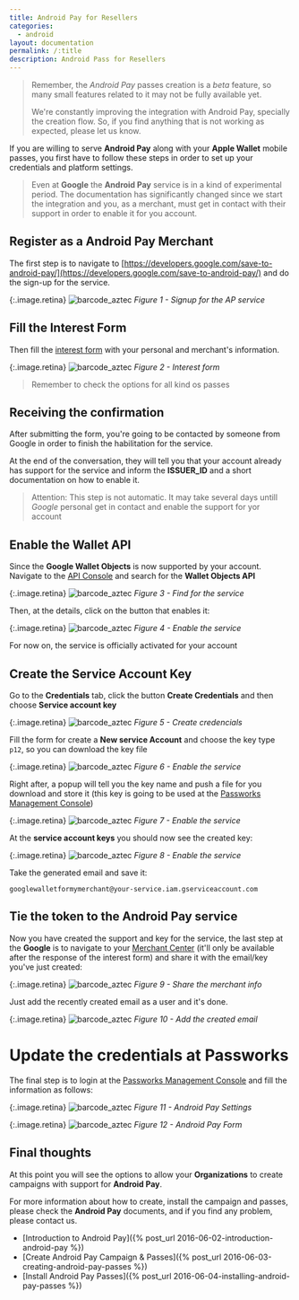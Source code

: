 ```yaml
---
title: Android Pay for Resellers
categories:
  - android
layout: documentation
permalink: /:title
description: Android Pass for Resellers
---
```


> Remember, the *Android Pay* passes creation is a *beta* feature, so many small features related
> to it may not be fully available yet.
>
> We're constantly improving the integration with Android Pay, specially the creation flow.
> So, if you find anything that is not working as expected, please let us know.

If you are willing to serve **Android Pay** along with your **Apple Wallet** mobile passes,
you first have to follow these steps in order to set up your credentials and platform settings.

> Even at **Google** the **Android Pay** service is in a kind of experimental period.
> The documentation has significantly changed since we start the integration and you, as a merchant,
> must get in contact with their support in order to enable it for you account.


## Register as a Android Pay Merchant

The first step is to navigate to
[https://developers.google.com/save-to-android-pay/](https://developers.google.com/save-to-android-pay/)
and do the sign-up for the service.

{:.image.retina}
![barcode_aztec](/assets/images/ap-signup.png)
*Figure 1 - Signup for the AP service*


## Fill the Interest Form

Then fill the [interest form](https://support.google.com/androidpay/merchant/contact/interest?rd=1)
with your personal and merchant's information.

{:.image.retina}
![barcode_aztec](/assets/images/ap-interestform.png)
*Figure 2 - Interest form*

> Remember to check the options for all kind os passes

## Receiving the confirmation

After submitting the form, you're going to be contacted by someone from Google in order to finish
the habilitation for the service.

At the end of the conversation, they will tell you that your account already has support for
the service and inform the __ISSUER_ID__ and a short documentation on how to enable it.

> Attention: This step is not automatic. It may take several days untill *Google* personal
> get in contact and enable the support for yor account


## Enable the Wallet API

Since the **Google Wallet Objects** is now supported by your account. Navigate to the
[API Console](https://console.developers.google.com/apis/library) and search for the __Wallet Objects API__

{:.image.retina}
![barcode_aztec](/assets/images/ap-enable1.png)
*Figure 3 - Find for the service*

Then, at the details, click on the button that enables it:

{:.image.retina}
![barcode_aztec](/assets/images/ap-enable2.png)
*Figure 4 - Enable the service*

For now on, the service is officially activated for your account

## Create the Service Account Key

Go to the __Credentials__ tab, click the button **Create Credentials** and then choose
__Service account key__

{:.image.retina}
![barcode_aztec](/assets/images/ap-create-servcred.png)
*Figure 5 - Create credencials*

Fill the form for create a **New service Account** and choose the key type `p12`, so you can download
the key file

{:.image.retina}
![barcode_aztec](/assets/images/ap-create-servcred2.png)
*Figure 6 - Enable the service*

Right after, a popup will tell you the key name and push a file for you download and store it
(this key is going to be used at the [Passworks Management Console](http://manage.passworks.io/))

{:.image.retina}
![barcode_aztec](/assets/images/ap-create-servcred3.png)
*Figure 7 - Enable the service*

At the **service account keys** you should now see the created key:

{:.image.retina}
![barcode_aztec](/assets/images/ap-create-servcred4.png)
*Figure 8 - Enable the service*

Take the generated email and save it:

`googlewalletformymerchant@your-service.iam.gserviceaccount.com`


## Tie the token to the Android Pay service

Now you have created the support and key for the service, the last step at the **Google** is to
navigate to your [Merchant Center](https://wallet.google.com/merchant/walletobjects/)
(it'll only be available after the response of the interest form) and share it with the email/key
you've just created:

{:.image.retina}
![barcode_aztec](/assets/images/ap-merchantcenter.png)
*Figure 9 - Share the merchant info*

Just add the recently created email as a user and it's done.

{:.image.retina}
![barcode_aztec](/assets/images/ap-merchantcenter-share.png)
*Figure 10 - Add the created email*

# Update the credentials at Passworks

The final step is to login at the [Passworks Management Console](http://manage.passworks.io/) and fill the information as follows:

{:.image.retina}
![barcode_aztec](/assets/images/ap-pw-settings.png)
*Figure 11 - Android Pay Settings*

{:.image.retina}
![barcode_aztec](/assets/images/ap-pw-settings2.png)
*Figure 12 - Android Pay Form*

## Final thoughts

At this point you will see the options to allow your **Organizations** to create campaigns with
support for **Android Pay**.

For more information about how to create, install the campaign and passes, please check
the **Android Pay**  documents, and if you find any problem, please contact us.

 * [Introduction to Android Pay]({% post_url 2016-06-02-introduction-android-pay %})
 * [Create Android Pay Campaign & Passes]({% post_url 2016-06-03-creating-android-pay-passes %})
 * [Install Android Pay Passes]({% post_url 2016-06-04-installing-android-pay-passes %})
